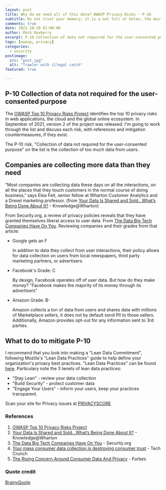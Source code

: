 ```yaml
---
layout: post
title: Why do we need all of this data? OWASP Privacy Risks - P-10
subtitle: Do not trust your memory; it is a net full of holes; the most beautiful prizes slip through it. - Georges Duhamel
comments: true
date: 2021-10-20 01:00:00
author: Mark Roxberry
excerpt: P-10 Collection of data not required for the user-consented purpose and the "Lean Data Commitment".
tags: [owasp, privacy]
categories:
  - security
postimage:
  src: "post.jpg"
  alt: "Trawler with illegal catch"
featured: true

---
```

## P-10 Collection of data not required for the user-consented purpose

The [OWASP Top 10 Privacy Risks Project](https://owasp.org/www-project-top-10-privacy-risks/) identifies the top 10 privacy risks in web applications, the cloud and the global online ecosystem.  In September of 2021, version 2 of the project was released. I'm going to work through the list and discuss each risk, with references and mitigation countermeasures, if they exist.

The P-10 risk, "Collection of data not required for the user-consented purpose" on the list is the collection of too much data from users.

## Companies are collecting more data than they need

“Most companies are collecting data these days on all the interactions, on all the places that they touch customers in the normal course of doing business,” says Elea Feit, senior fellow at Wharton Customer Analytics and a Drexel marketing professor. (from [Your Data Is Shared and Sold…What’s Being Done About It?](https://knowledge.wharton.upenn.edu/article/data-shared-sold-whats-done/) - Knowledge@Wharton)

From Security.org, a review of privacy policies reveals that they have granted themselves liberal access to user data.  From [The Data Big Tech Companies Have On You](https://www.security.org/resources/data-tech-companies-have/).  Reviewing companies and their grades from that article:

* Google gets an F

  In addition to data they collect from user interactions, their policy allows for data collection  on users from local newspapers, third party marketing partners, or advertisers.

* Facebook's Grade: C
    
  By design, Facebook operates off of user data.  But how do they make money?  "Facebook makes the majority of its money through its advertisers"

* Amazon Grade: B-
  
  Amazon collects a ton of data from users and shares data with millions of Marketplace sellers, it does not by default send PII to those sellers.  Additionally, Amazon provides opt-out for any information sent to 3rd parties.

## What to do to mitigate P-10

I recommend that you look into making a "Lean Data Commitment", following Mozilla's "Lean Data Practices" guide to help define your organization's privacy best practices.  "Lean Data Practices" can be found [here](https://www.mozilla.org/en-US/about/policy/lean-data/).  Particulary note the 3 tenets of lean data practices:
- "Stay Lean" - review your data collection
- "Build Security" - protect customer data
- "Engage Your Users" - inform your users, keep your practices transparent. 

Scan your site for Privacy issues at [PRIVACYSCORE](https://privacyscore.org/)


### References

1. [OWASP Top 10 Privacy Risks Project](https://owasp.org/www-project-top-10-privacy-risks/)
1. [Your Data Is Shared and Sold…What’s Being Done About It?](https://knowledge.wharton.upenn.edu/article/data-shared-sold-whats-done/) - Knowledge@Wharton
1. [The Data Big Tech Companies Have On You](https://www.security.org/resources/data-tech-companies-have/) - Security.org
1. [Your mass consumer data collection is destroying consumer trust](https://techcrunch.com/2019/10/10/your-mass-consumer-data-collection-is-destroying-consumer-trust/) - Tech Crunch
1. [The Rising Concern Around Consumer Data And Privacy](https://www.forbes.com/sites/forbestechcouncil/2020/12/14/the-rising-concern-around-consumer-data-and-privacy/?sh=7658a1c487e8) - Forbes

### Quote credit

[BrainyQuote](https://www.brainyquote.com/quotes/georges_duhamel_101609)
